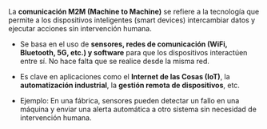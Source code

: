 La **comunicación M2M (Machine to Machine)** se refiere a la tecnología que permite a los dispositivos inteligentes (smart devices) intercambiar datos y ejecutar acciones sin intervención humana.

- Se basa en el uso de **sensores, redes de comunicación (WiFi, Bluetooth, 5G, etc.) y software** para que los dispositivos interactúen entre sí. No hace falta que se realice desde la misma red.
    
- Es clave en aplicaciones como el **Internet de las Cosas (IoT)**, la **automatización industrial**, la **gestión remota de dispositivos**, etc.
    
- Ejemplo: En una fábrica, sensores pueden detectar un fallo en una máquina y enviar una alerta automática a otro sistema sin necesidad de intervención humana.
